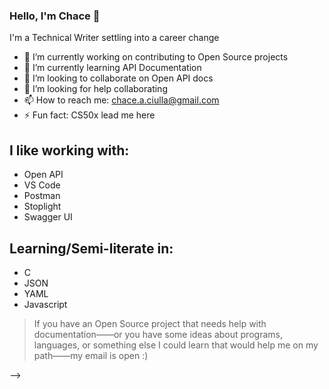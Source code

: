 ### Hello, I'm Chace 👋

I'm a Technical Writer settling into a career change

- 🔭 I’m currently working on contributing to Open Source projects
- 🌱 I’m currently learning API Documentation
- 👯 I’m looking to collaborate on Open API docs
- 🤔 I’m looking for help collaborating
- 📫 How to reach me: chace.a.ciulla@gmail.com
- ⚡ Fun fact: CS50x lead me here

## I like working with: 
- Open API
- VS Code
- Postman
- Stoplight
- Swagger UI

## Learning/Semi-literate in:
- C
- JSON
- YAML
- Javascript

> If you have an Open Source project that needs help with documentation——or you have some ideas about programs, languages, or something else I could learn that would help me on my path——my email is open :)

-->
